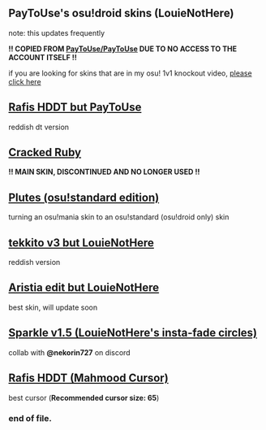 ## PayToUse's osu!droid skins (LouieNotHere)
note: this updates frequently

**!! COPIED FROM [PayToUse/PayToUse](https://github.com/Paytouse/paytouse/blob/main/skins.md) DUE TO NO ACCESS TO THE ACCOUNT ITSELF !!**

if you are looking for skins that are in my osu! 1v1 knockout video, [please click here](https://github.com/LouieNotHere/LouieNotHere/blob/main/DROIDCOMPETITORSKINS.md)

## [Rafis HDDT but PayToUse](https://drive.google.com/file/d/14wtBRxupDAUx58vy_J9chJeqi59APUaV/view?usp=drivesdk)
reddish dt version

## [Cracked Ruby](https://github.com/PayToUse/cracked-ruby/releases/tag/v1.5.1)
**!! MAIN SKIN, DISCONTINUED AND NO LONGER USED !!**

## [Plutes (osu!standard edition)](https://drive.google.com/file/d/15cNpcd59xptNJs0KkYRsdkhZJEYhV0du/view?usp=drivesdk)
turning an osu!mania skin to an osu!standard (osu!droid only) skin

## [tekkito v3 but LouieNotHere](https://drive.google.com/file/d/17HteI41jjo4D8xbmWseckcvh7KnSJKWR/view?usp=drivesdk)
reddish version

## [Aristia edit but LouieNotHere](https://drive.google.com/file/d/192sk6XsabC7YwelBdEaIS0tIsE4FBSEr/view?usp=drivesdk)
best skin, will update soon

## [Sparkle v1.5 (LouieNotHere's insta-fade circles)](https://drive.google.com/file/d/1lB7uGd4GKnWmFAq2aFo2Lzc9jqqaXRSB/view?usp=drivesdk)
collab with **@nekorin727** on discord

## [Rafis HDDT (Mahmood Cursor)](https://drive.google.com/file/d/1mSqqE0in1jde1b6su27mMDafFaJn9NHO/view?usp=drivesdk)
best cursor (**Recommended cursor size: 65**)

### end of file.
